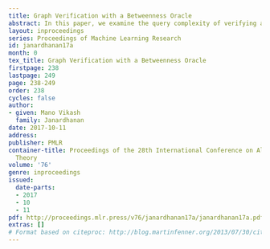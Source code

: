 ```yaml
---
title: Graph Verification with a Betweenness Oracle
abstract: In this paper, we examine the query complexity of verifying a hidden graph $G$ with a betweenness oracle. Let $G=(V,E)$ be a hidden graph and $\hat{G}=(V,\hat{E})$ be a known graph. $V$ and $\hat{E}$ are known and $E$ is not known. The graphs are connected, unweighted and have bounded maximum degree $\Delta$. The task of the graph verification problem is to verify that $E=\hat{E}$. We have access to $G$ through a black-box betweenness oracle. A betweenness oracle returns whether a vertex lies along a shortest path between two other vertices. The betweenness oracle nicely captures many real-world problems. We prove that graph verification can be done using $n^{1+o(1)}$ betweenness queries. Surprisingly, this matches the state of the art for the graph verification problem with the much stronger distance oracle. We also prove that graph verification requires $\Omega(n)$ betweenness queries -- a matching lower bound.
layout: inproceedings
series: Proceedings of Machine Learning Research
id: janardhanan17a
month: 0
tex_title: Graph Verification with a Betweenness Oracle
firstpage: 238
lastpage: 249
page: 238-249
order: 238
cycles: false
author:
- given: Mano Vikash
  family: Janardhanan
date: 2017-10-11
address: 
publisher: PMLR
container-title: Proceedings of the 28th International Conference on Algorithmic Learning
  Theory
volume: '76'
genre: inproceedings
issued:
  date-parts:
  - 2017
  - 10
  - 11
pdf: http://proceedings.mlr.press/v76/janardhanan17a/janardhanan17a.pdf
extras: []
# Format based on citeproc: http://blog.martinfenner.org/2013/07/30/citeproc-yaml-for-bibliographies/
---
```

